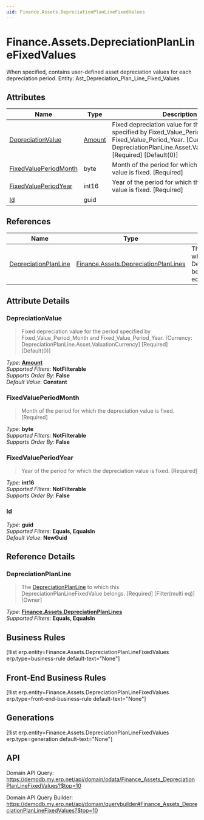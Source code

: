 ```yaml
---
uid: Finance.Assets.DepreciationPlanLineFixedValues
---
```

# Finance.Assets.DepreciationPlanLineFixedValues

When specified, contains user-defined asset depreciation values for each depreciation period. Entity: Ast_Depreciation_Plan_Line_Fixed_Values

## Attributes

| Name | Type | Description |
| ---- | ---- | --- |
| [DepreciationValue](Finance.Assets.DepreciationPlanLineFixedValues.md#depreciationvalue) | [Amount](../data-types.md#amount) | Fixed depreciation value for the period specified by Fixed_Value_Period_Month and Fixed_Value_Period_Year. [Currency: DepreciationPlanLine.Asset.ValuationCurrency] [Required] [Default(0)] 
| [FixedValuePeriodMonth](Finance.Assets.DepreciationPlanLineFixedValues.md#fixedvalueperiodmonth) | byte | Month of the period for which the depreciation value is fixed. [Required] 
| [FixedValuePeriodYear](Finance.Assets.DepreciationPlanLineFixedValues.md#fixedvalueperiodyear) | int16 | Year of the period for which the depreciation value is fixed. [Required] 
| [Id](Finance.Assets.DepreciationPlanLineFixedValues.md#id) | guid |  

## References

| Name | Type | Description |
| ---- | ---- | --- |
| [DepreciationPlanLine](Finance.Assets.DepreciationPlanLineFixedValues.md#depreciationplanline) | [Finance.Assets.DepreciationPlanLines](Finance.Assets.DepreciationPlanLines.md) | The [DepreciationPlanLine](Finance.Assets.DepreciationPlanLineFixedValues.md#depreciationplanline) to which this DepreciationPlanLineFixedValue belongs. [Required] [Filter(multi eq)] [Owner] |


## Attribute Details

### DepreciationValue

> Fixed depreciation value for the period specified by Fixed_Value_Period_Month and Fixed_Value_Period_Year. [Currency: DepreciationPlanLine.Asset.ValuationCurrency] [Required] [Default(0)]

_Type_: **[Amount](../data-types.md#amount)**  
_Supported Filters_: **NotFilterable**  
_Supports Order By_: **False**  
_Default Value_: **Constant**  

### FixedValuePeriodMonth

> Month of the period for which the depreciation value is fixed. [Required]

_Type_: **byte**  
_Supported Filters_: **NotFilterable**  
_Supports Order By_: **False**  

### FixedValuePeriodYear

> Year of the period for which the depreciation value is fixed. [Required]

_Type_: **int16**  
_Supported Filters_: **NotFilterable**  
_Supports Order By_: **False**  

### Id

_Type_: **guid**  
_Supported Filters_: **Equals, EqualsIn**  
_Default Value_: **NewGuid**  


## Reference Details

### DepreciationPlanLine

> The [DepreciationPlanLine](Finance.Assets.DepreciationPlanLineFixedValues.md#depreciationplanline) to which this DepreciationPlanLineFixedValue belongs. [Required] [Filter(multi eq)] [Owner]

_Type_: **[Finance.Assets.DepreciationPlanLines](Finance.Assets.DepreciationPlanLines.md)**  
_Supported Filters_: **Equals, EqualsIn**  



## Business Rules

[!list erp.entity=Finance.Assets.DepreciationPlanLineFixedValues erp.type=business-rule default-text="None"]

## Front-End Business Rules

[!list erp.entity=Finance.Assets.DepreciationPlanLineFixedValues erp.type=front-end-business-rule default-text="None"]

## Generations

[!list erp.entity=Finance.Assets.DepreciationPlanLineFixedValues erp.type=generation default-text="None"]

## API

Domain API Query:
<https://demodb.my.erp.net/api/domain/odata/Finance_Assets_DepreciationPlanLineFixedValues?$top=10>

Domain API Query Builder:
<https://demodb.my.erp.net/api/domain/querybuilder#Finance_Assets_DepreciationPlanLineFixedValues?$top=10>


